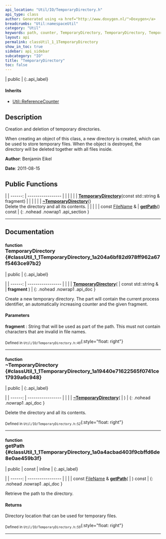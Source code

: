 ```yaml
---
api_location: "Util/IO/TemporaryDirectory.h"
api_type: class
author: Generated using <a href="http://www.doxygen.nl/">Doxygen</a>
breadcrumbs: "Util:namespaceUtil"
category: "Util"
keywords: path, counter, TemporaryDirectory, TemporaryDirectory, TemporaryDirectory, ~TemporaryDirectory, getPath
layout: api
permalink: classUtil_1_1TemporaryDirectory
show_in_toc: true
sidebar: api_sidebar
subcategory: "IO"
title: "TemporaryDirectory"
toc: false
---
```


| public |
{:.api_label}

#### Inherits

* [Util::ReferenceCounter](classUtil_1_1ReferenceCounter)


## Description

Creation and deletion of temporary directories.

When creating an object of this class, a new directory is created, which can be used to store temporary files. When the object is destroyed, the directory will be deleted together with all files inside.



**Author**: Benjamin Eikel



**Date**: 2011-08-15





## Public Functions

|
| ------: | ----------------- |
|  | |
|  | **[TemporaryDirectory](#classUtil_1_1TemporaryDirectory_1a204a6bf82d978ff962a67f5463ce97b2)**(const std::string & fragment) |
|  | |
|  | **[~TemporaryDirectory](#classUtil_1_1TemporaryDirectory_1a19440e71622565f0741ce17939a6c948)**() <br/> Delete the directory and all its contents. |
|  | |
| const [FileName](classUtil_1_1FileName) & | **[getPath](#classUtil_1_1TemporaryDirectory_1a0a4acbad403f9cbffd6de8e0ae459b3f)**() const |
{: .nohead .nowrap1 .api_section }


-------------------------------------------------------------------

## Documentation

### <small>function</small><br/> TemporaryDirectory {#classUtil_1_1TemporaryDirectory_1a204a6bf82d978ff962a67f5463ce97b2}

| public |
{:.api_label}

|
| ------: | ----------------- |
|  |
|  **[TemporaryDirectory](#classUtil_1_1TemporaryDirectory_1a204a6bf82d978ff962a67f5463ce97b2)**( | const std::string & | **fragment** ) |
{: .nohead .nowrap1 .api_doc }



Create a new temporary directory. The part will contain the current process identifier, an automatically increasing counter and the given fragment.


#### Parameters
**fragment**
:  String that will be used as part of the path. This must not contain characters that are invalid in file names.







<sub>Defined in `Util/IO/TemporaryDirectory.h:49`</sub>{:style="float: right"}

-------------------------------------------------------------------

### <small>function</small><br/> ~TemporaryDirectory {#classUtil_1_1TemporaryDirectory_1a19440e71622565f0741ce17939a6c948}

| public |
{:.api_label}

|
| ------: | ----------------- |
|  |
|  **[~TemporaryDirectory](#classUtil_1_1TemporaryDirectory_1a19440e71622565f0741ce17939a6c948)**( |  ) |
{: .nohead .nowrap1 .api_doc }

Delete the directory and all its contents.





<sub>Defined in `Util/IO/TemporaryDirectory.h:52`</sub>{:style="float: right"}

-------------------------------------------------------------------

### <small>function</small><br/> getPath {#classUtil_1_1TemporaryDirectory_1a0a4acbad403f9cbffd6de8e0ae459b3f}

| public | const | inline |
{:.api_label}

|
| ------: | ----------------- |
|  |
| const [FileName](classUtil_1_1FileName) & **[getPath](#classUtil_1_1TemporaryDirectory_1a0a4acbad403f9cbffd6de8e0ae459b3f)**( |  ) const |
{: .nohead .nowrap1 .api_doc }



Retrieve the path to the directory.


#### Returns
Directory location that can be used for temporary files.





<sub>Defined in `Util/IO/TemporaryDirectory.h:59`</sub>{:style="float: right"}

-------------------------------------------------------------------


